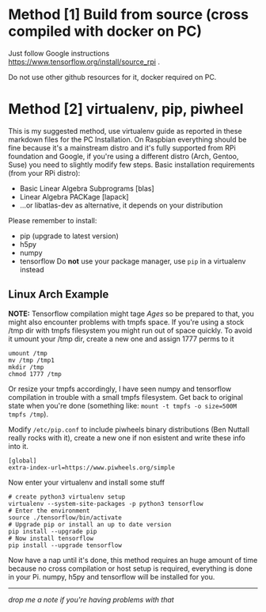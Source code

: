# Method [1] Build from source (cross compiled with docker on PC)
Just follow Google instructions https://www.tensorflow.org/install/source_rpi .

Do not use other github resources for it, docker required on PC.


# Method [2] virtualenv, pip, piwheel
This is my suggested method, use virtualenv guide as reported in these markdown files for the PC Installation.
On Raspbian everything should be fine because it's a mainstream distro and it's fully supported from RPi foundation and
Google, if you're using a different distro (Arch, Gentoo, Suse) you need to slightly modify few steps.
Basic installation requirements (from your RPi distro):
- Basic Linear Algebra Subprograms [blas]
- Linear Algebra PACKage [lapack]
- ...or libatlas-dev as alternative, it depends on your distribution

Please remember to install:
- pip (upgrade to latest version)
- h5py
- numpy
- tensorflow
Do **not** use your package manager, use `pip` in a virtualenv instead

## Linux Arch Example
**NOTE:** Tensorflow compilation might tage _Ages_ so be prepared to that, you might also encounter problems with tmpfs
space. If you're using a stock /tmp dir with tmpfs filesystem you might run out of space quickly. To avoid it umount your
/tmp dir, create a new one and assign 1777 perms to it
```
umount /tmp
mv /tmp /tmp1
mkdir /tmp
chmod 1777 /tmp
```
Or resize your tmpfs accordingly, I have seen numpy and tensorflow compilation in trouble with a small tmpfs filesystem.
Get back to original state when you're done (something like: `mount -t tmpfs -o size=500M tmpfs /tmp`).


Modify `/etc/pip.conf` to include piwheels binary distributions (Ben Nuttall really rocks with it), create a new one if
non esistent and write these info into it.
```
[global]
extra-index-url=https://www.piwheels.org/simple
```
Now enter your virtualenv and install some stuff
```
# create python3 virtualenv setup
virtualenv --system-site-packages -p python3 tensorflow
# Enter the environment
source ./tensorflow/bin/activate
# Upgrade pip or install an up to date version
pip install --upgrade pip
# Now install tensorflow
pip install --upgrade tensorflow
```
Now have a nap until it's done, this method requires an huge amount of time because no cross compilation or host setup
is required, everything is done in your Pi.
numpy, h5py and tensorflow will be installed for you.


---
_drop me a note if you're having problems with that_
